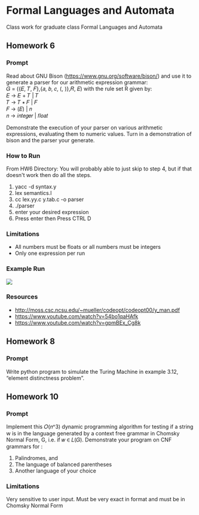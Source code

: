 # Formal Languages and Automata
Class work for graduate class Formal Languages and Automata

## Homework 6

### Prompt
Read about GNU Bison (https://www.gnu.org/software/bison/) and use it to generate a parser for our arithmetic
expression grammar:  
  𝐺 = ({𝐸, 𝑇, 𝐹},{𝑎, 𝑏, 𝑐, (, )},𝑅, 𝐸) with the rule set R given by:  
  𝐸 → 𝐸 + 𝑇 | 𝑇  
  𝑇 → 𝑇 ∗ 𝐹 | 𝐹  
  𝐹 → (𝐸) | 𝑛  
  𝑛 → 𝑖𝑛𝑡𝑒𝑔𝑒𝑟 | 𝑓𝑙𝑜𝑎𝑡  

Demonstrate the execution of your parser on various arithmetic expressions, evaluating them to numeric
values. Turn in a demonstration of bison and the parser your generate.

### How to Run 

From HW6 Directory:
You will probably able to just skip to step 4, but if that doesn't work then do all the steps. 

1. yacc -d syntax.y
2. lex semantics.l
3. cc lex.yy.c y.tab.c -o parser
4. ./parser
5. enter your desired expression
6. Press enter then Press CTRL D
  
### Limitations
- All numbers must be floats or all numbers must be integers
- Only one expression per run

### Example Run

![](https://user-images.githubusercontent.com/17460367/53786087-26704880-3ee0-11e9-8500-7788105c041a.png)

### Resources 
- http://moss.csc.ncsu.edu/~mueller/codeopt/codeopt00/y_man.pdf
- https://www.youtube.com/watch?v=54bo1qaHAfk
- https://www.youtube.com/watch?v=gpmBEx_Cg8k

## Homework 8

### Prompt 
Write python program to simulate the Turing Machine in example 3.12, “element distinctness
problem”.

## Homework 10

### Prompt
Implement this 𝑂(𝑛^3) dynamic programming algorithm for testing if a string w is in the language generated by
a context free grammar in Chomsky Normal Form, G, i.e. if 𝑤 ∈ 𝐿(𝐺). Demonstrate your program on CNF
grammars for :

1. Palindromes, and
2. The language of balanced parentheses
3. Another language of your choice

### Limitations
Very sensitive to user input. Must be very exact in format and must be in Chomsky Normal Form
